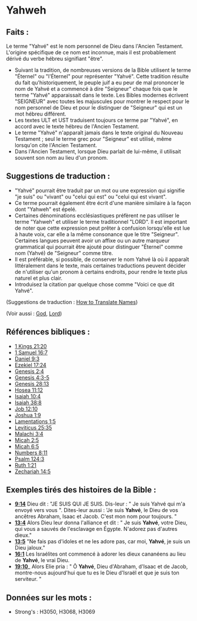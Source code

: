 # Yahweh

## Faits :

Le terme "Yahvé" est le nom personnel de Dieu dans l'Ancien Testament. L'origine spécifique de ce nom est inconnue, mais il est probablement dérivé du verbe hébreu signifiant "être".

* Suivant la tradition, de nombreuses versions de la Bible utilisent le terme "Éternel" ou "l'Éternel" pour représenter "Yahvé". Cette tradition résulte du fait qu'historiquement, le peuple juif a eu peur de mal prononcer le nom de Yahvé et a commencé à dire "Seigneur" chaque fois que le terme "Yahvé" apparaissait dans le texte. Les Bibles modernes écrivent "SEIGNEUR" avec toutes les majuscules pour montrer le respect pour le nom personnel de Dieu et pour le distinguer de "Seigneur" qui est un mot hébreu différent.
* Les textes ULT et UST traduisent toujours ce terme par "Yahvé", en accord avec le texte hébreu de l'Ancien Testament.
* Le terme "Yahvé" n'apparaît jamais dans le texte original du Nouveau Testament ; seul le terme grec pour "Seigneur" est utilisé, même lorsqu'on cite l'Ancien Testament.
* Dans l'Ancien Testament, lorsque Dieu parlait de lui-même, il utilisait souvent son nom au lieu d'un pronom.

## Suggestions de traduction :

* "Yahvé" pourrait être traduit par un mot ou une expression qui signifie "je suis" ou "vivant" ou "celui qui est" ou "celui qui est vivant".
* Ce terme pourrait également être écrit d'une manière similaire à la façon dont "Yahweh" est épelé.
* Certaines dénominations ecclésiastiques préfèrent ne pas utiliser le terme "Yahweh" et utiliser le terme traditionnel "LORD". Il est important de noter que cette expression peut prêter à confusion lorsqu'elle est lue à haute voix, car elle a la même consonance que le titre "Seigneur". Certaines langues peuvent avoir un affixe ou un autre marqueur grammatical qui pourrait être ajouté pour distinguer "Éternel" comme nom (Yahvé) de "Seigneur" comme titre.
* Il est préférable, si possible, de conserver le nom Yahvé là où il apparaît littéralement dans le texte, mais certaines traductions peuvent décider de n'utiliser qu'un pronom à certains endroits, pour rendre le texte plus naturel et plus clair.
* Introduisez la citation par quelque chose comme "Voici ce que dit Yahvé".

(Suggestions de traduction : [How to Translate Names](rc://en/ta/man/translate/translate-names))

(Voir aussi : [God](../kt/god.md), [Lord](../kt/lord.md))

## Références bibliques :

* [1 Kings 21:20](rc://en/tn/help/1ki/21/20)
* [1 Samuel 16:7](rc://en/tn/help/1sa/16/07)
* [Daniel 9:3](rc://en/tn/help/dan/09/03)
* [Ezekiel 17:24](rc://en/tn/help/ezk/17/24)
* [Genesis 2:4](rc://en/tn/help/gen/02/04)
* [Genesis 4:3-5](rc://en/tn/help/gen/04/03)
* [Genesis 28:13](rc://en/tn/help/gen/28/13)
* [Hosea 11:12](rc://en/tn/help/hos/11/12)
* [Isaiah 10:4](rc://en/tn/help/isa/10/04)
* [Isaiah 38:8](rc://en/tn/help/isa/38/08)
* [Job 12:10](rc://en/tn/help/job/12/10)
* [Joshua 1:9](rc://en/tn/help/jos/01/09)
* [Lamentations 1:5](rc://en/tn/help/lam/01/05)
* [Leviticus 25:35](rc://en/tn/help/lev/25/35)
* [Malachi 3:4](rc://en/tn/help/mal/03/04)
* [Micah 2:5](rc://en/tn/help/mic/02/05)
* [Micah 6:5](rc://en/tn/help/mic/06/05)
* [Numbers 8:11](rc://en/tn/help/num/08/11)
* [Psalm 124:3](rc://en/tn/help/psa/124/03)
* [Ruth 1:21](rc://en/tn/help/rut/01/21)
* [Zechariah 14:5](rc://en/tn/help/zec/14/5)

## Exemples tirés des histoires de la Bible :

* __[9:14](rc://en/tn/help/obs/09/14)__ Dieu dit : "JE SUIS QUI JE SUIS. Dis-leur : " Je suis Yahvé qui m'a envoyé vers vous ". Dites-leur aussi : 'Je suis __Yahvé__, le Dieu de vos ancêtres Abraham, Isaac et Jacob. C'est mon nom pour toujours. "
* __[13:4](rc://en/tn/help/obs/13/04)__ Alors Dieu leur donna l'alliance et dit : " Je suis __Yahvé__, votre Dieu, qui vous a sauvés de l'esclavage en Égypte. N'adorez pas d'autres dieux."
* __[13:5](rc://en/tn/help/obs/13/05)__ "Ne fais pas d'idoles et ne les adore pas, car moi, __Yahvé__, je suis un Dieu jaloux."
* __[16:1](rc://en/tn/help/obs/16/01)__ Les Israélites ont commencé à adorer les dieux cananéens au lieu de __Yahvé__, le vrai Dieu.
* __[19:10](rc://en/tn/help/obs/19/10)___ Alors Elie pria : " Ô __Yahvé__, Dieu d'Abraham, d'Isaac et de Jacob, montre-nous aujourd'hui que tu es le Dieu d'Israël et que je suis ton serviteur. "

## Données sur les mots :

* Strong's : H3050, H3068, H3069
